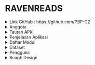# RAVENREADS

<details>
<summary> 
Link GitHub : https://github.com/PBP-C2</summary>
</details>

<details>
<summary> Anggota</summary>
- 2206082114 - Clement Samuel Marly<br>
- 2206031170 - Fikri Risyad Indratno<br>
- 2206082745 - Nandika Rafi Atallah<br>
- 2206030035 - Shafira Nurrohmah<br>
- 2206814425 - Rizki Maulana<br>
</details>

</details>

<details>
<summary> Tautan APK </summary>

</details>

<details>
<summary> Penjelasan Aplikasi </summary>

RavenReads adalah aplikasi peminjaman buku yang menyediakan berbagai jenis buku untuk dibaca dan dipinjam pengguna. Setiap pengguna RavenReads harus memiliki akun untuk mengakses fitur-fitur dari `RavenReads`. Apabila pengguna belum memiliki akun, pengguna dapat mendaftar akun baru untuk menggunakan aplikasi `RavenReads`. RavenReads menyediakan beberapa fitur. `Discussion Forum`, untuk memberikan wadah interaktif bagi pengguna untuk berbagi dan mendiskusikan buku. `SpellBook & Whole Scroll`, memungkinkan pengguna membuat dan membagikan buku mereka sendiri kepada komunitas. Book Reading Progression untuk mencatat progres membaca pengguna, termasuk fitur bookmark, progress bar, catatan, dan sistem review. MagicQuiz adalah modul kuis yang memberikan rekomendasi buku berdasarkan preferensi pengguna. Terakhir, `Book Store`, untuk menyediakan pengalaman berbelanja buku dengan card-card berisi detail buku, rating, dan deskripsi, serta fitur pencarian dan checkout. Keseluruhan, modul-modul ini memberikan pengguna pengalaman berbaca yang kaya dan terintegrasi.
</details>

<details>
<summary>Daftar Modul</summary>

## Main Page
| NO | MAIN PAGE                              | PENJELASAN |
|----|-----------------------------------|------------|
| 1  | **Homepage**                         | **Homepage** adalah halaman pertama yang dilihat pengunjung saat mereka mengunjungi situs. Halaman ini harus mencakup gambaran umum tentang situs dan apa yang ditawarkannya.  <br>- **Fitur Pencarian Buku:** Fitur ini memungkinkan pengguna untuk mencari buku berdasarkan judul, penulis, genre, atau kata kunci lainnya. Untuk membuat fitur lebih menarik kita bisa menamakannya dengan "*Spellbook Search*".  <br>- **Katalog Buku**  Bagian ini mencakup daftar semua buku yang tersedia untuk dipinjam. Setiap buku harus memiliki deskripsi singkat, penulis, dan informasi lain yang relevan. Kita dapat mengatur buku-buku ini berdasarkan genre, penulis, atau popularitas. <br>- **Rekomendasi Buku:** Pengguna dapat mengetahui rekomendasi buku dari websites sesuai dengan kesukaan mereka terhadap buku-buku yang sering mereka baca.  <br>- **Bertema Harry Potter:** Seluruh situs harus dirancang dengan tema Harry Potter. Ini bisa mencakup warna, font, gambar, dan elemen desain lainnya. Kami juga menggunakan simbol-simbol ikonik dari seri buku, seperti tongkat sihir, dan topi penyihir. |
<br>

## Modul dan Author
Tentu, berikut adalah tabel modul dengan kolom "Author" dipindahkan menjadi kolom paling kanan:

| NO | MODUL                              | PENJELASAN                                                                                                                                                                                                                                                                                                                                                                                                                         | AUTHOR                    |
|----|------------------------------------|-----------------------------------------------------------------------------------------------------------------------------------------------------------------------------------------------------------------------------------------------------------------------------------------------------------------------------------------------------------------------------------------------------------------------------------|---------------------------|
| 1  | **Discussion Forum**               | Wadah interaktif bagi pengguna untuk berbagi dan berdiskusi tentang buku yang sedang mereka baca. Modul ini memungkinkan pengguna untuk saling bertukar cerita, ulasan, dan pemikiran tentang buku-buku yang mereka nikmati.  | Rizki Maulana             |
| 2  | **SpellBook & Whole Scroll**        | Modul website yang berjudul "SpellBook & Whole Scroll" adalah sebuah fitur interaktif di mana setiap pengguna dapat membuat dan membagikan "buku" mereka sendiri, yang dapat diakses dan dibaca oleh pengunjung website lain. Modul ini akan memberikan pengguna kesempatan untuk mengekspresikan ide-ide dan pengetahuan mereka dan berbagi dengan komunitas yang lebih besar.| Shafira Nurrohmah         |
| 3  | **Book Reading Progression**       | Book Reading Progression akan berisi progres dari buku yang dibaca oleh pengguna. Pada dasarnya, book reading progression akan mencatat progress membaca dari tiap pengguna pada buku yang bersesuaian. Book Reading Progression akan berisi fitur seperti:<br> <br>- **Bookmark**: Pengguna dapat menandai buku-buku yang sedang mereka baca. Buku yang di-bookmark akan dicatat dalam profil pengguna untuk mempermudah akses pengguna saat ingin melanjutkan membaca. Buku yang di-bookmark juga akan menyimpan halaman terakhir yang dibaca sehingga pengguna tidak perlu mencari halaman terakhir yang dibaca dan bisa langsung melanjutkan membaca.  <br>- **Progress**: Buku yang di-bookmark akan memiliki progress yang berupa perbandingan antara halaman terakhir yang dibaca pengguna dan total halaman buku. Fitur progress direncanakan agar dapat disajikan dalam bentuk progress bar sehingga lebih mudah dilihat oleh pengguna. Progress dari tiap buku bisa diatur oleh pengguna dan akan menyesuaikan progress apabila pengguna kembali membaca halaman-halaman sebelumnya. Hal tersebut akan memberikan fleksibilitas lebih pada pengguna.  <br>- **Book Note**: Pengguna bisa mengisi note pada tiap buku yang di-bookmark sesuai dengan keinginan pengguna. Pengisian note pada buku bisa membantu pengguna dalam mengingat hal terakhir yang terjadi atau summary buku.  <br> - **Review dan Rating**: Setiap buku akan diimplementasikan sistem review dan rating sehingga pengguna bisa memberikan komentar pada suatu buku. Hasil rating dan review pengguna terhadap suatu buku akan mempengaruhi tingkat kepopuleran buku dan mengurangi potensi buku muncul dalam buku yang direkomendasikan. | Fikri Risyad Indratno      |
| 4  | **MagicQuiz**                      |  Modul MagicQuiz adalah tempat dimana pengguna bisa mengikuti serangkaian pertanyaan untuk mengetahui preferensi buku pengguna. Pada modul ini, pengguna akan diberikan beberapa pertanyaan yang akan menentukan rekomendasi buku yang akan diberikan modul saat pengguna selesai mengerjakan. Rekomendasi buku yang diberikan dibatasi menjadi hanya tiga buku berdasarkan hasil kuis dari pengguna. Apabila pengguna pernah mengerjakan kuis, akan muncul tombol yang memungkinkan pengguna untuk langsung melihat hasil rekomendasi dan pengguna tidak perlu mengerjakan kuis kembali.| Clement Samuel Marly       |
| 5  | **Book Store**                    | Book Store akan berisi card-card berukuran persegi panjang berdiri yang memperlihatkan cover buku dan judul buku. Pada bagian atas halaman, terdapat search bar yang digunakan untuk mencari judul buku dan tombol checkout di samping kanan untuk memasukkan produk buku yang ingin dibeli. Ketika cursor diarahkan ke salah satu card buku, card akan melakukan flip dan akan muncul detail dari buku tersebut.<br><br>Adapun gambaran detail setiap produk buku sebagai berikut:<br>- **Title**, yang merupakan judul buku. <br>- **Rating**, yang merupakan bilangan yang merepresentasikan penilangan terhadap buku tersebut. <br> - **Description**, merupakan sebuah paragraf yang sifatnya mempersuasif konsumen untuk membeli buku tersebut. | Nandika Rafi Atallah       |
</details>
<details>
<summary>Dataset </summary> 

[Book Recommendation Dataset](https://www.kaggle.com/datasets/jealousleopard/goodreadsbooks) <br> *Source*: www.kaggle.com

**Penjelasan dataset:**
- **bookID**: Nomor identifikasi unik untuk setiap buku.
- **title**: Nama di bawah mana buku tersebut diterbitkan.
- **authors**: Nama-nama penulis buku. Jika ada beberapa penulis, mereka dipisahkan dengan tanda -.
- **average_rating**: Rata-rata peringkat buku yang diterima secara keseluruhan.
- **isbn**: Nomor unik lainnya untuk mengidentifikasi buku, yaitu Nomor Standar Buku Internasional.
- **isbn13**: ISBN 13-digit untuk mengidentifikasi buku, alih-alih ISBN standar 11-digit.
- **language_code**: Membantu memahami bahasa utama buku. Misalnya, eng adalah standar untuk bahasa Inggris.
- **num_pages**: Jumlah halaman yang terdapat dalam buku.
- **ratings_count**: Jumlah total peringkat yang diterima buku.
- **text_reviews_count**: Jumlah total ulasan teks yang diterima buku.
</details>

<details>
<summary>
Pengguna</summary>

| NO | PENGGUNA                             | PENJELASAN |
|----|-----------------------------------|------------|
| 1  | **Reguler / Muggles**             | Pengguna yang dapat membuat akun atau login ke aplikasi untuk mengakses berbagai fitur aplikasi, seperti mencari buku, membaca dan meminjam buku, menandai buku atau bookmark. Pengguna normal atau Muggles tidak bisa memberikan review atau rating pada buku.|
| 2 | **Premium / Wizard**  | Wizard atau pengguna premium memiliki kemampuan yang sama dengan pengguna normal dengan kemampuan tambahan, yaitu memberikan review atau rating pada tiap buku. Hal ini dilakukan agar review dan rating yang diberikan memiliki tingkat validitas yang tinggi dan dapat dipercaya pengguna lainnya |
| 3 | **Admin** | Pengguna dengan akses penuh yang memiliki peran khusus dalam mengelola dan mengawasi aplikasi. Admin dapat mengelola data, mengakses panel admin, mengatur peran pengguna, dan menjaga keamanan. Admin memiliki peran penting dalam memastikan kinerja dan keamanan aplikasi Django. |

</details>

<details>
<summary>
Rough Design</sum